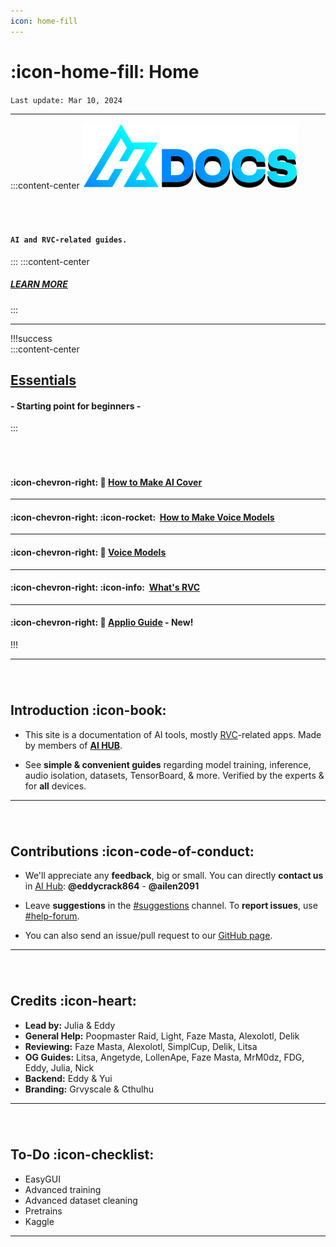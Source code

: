 ```yaml
---
icon: home-fill
---
```

# :icon-home-fill: Home
``Last update: Mar 10, 2024``         
***
:::content-center
<img src=".\img\a.png" alt="image" width="345" height="auto">

###### ‎

#### **``AI and RVC-related guides.``**
:::
:::content-center
##### <u>[LEARN MORE](https://docs.aihub.wtf/#introduction)</u>
:::

***
!!!success ‎  
:::content-center
## <u>Essentials</u>
#### - Starting point for beginners -      
:::
###### ‎
#### :icon-chevron-right: 🎵 <u>[How to Make AI Cover](https://docs.aihub.wtf/essentials/how-to-make-ai-cover/)</u>
***
#### :icon-chevron-right: :icon-rocket: ‎ <u>[How to Make Voice Models](https://docs.aihub.wtf/essentials/how-to-make-voice-models/)</u>
***
#### :icon-chevron-right: 💾 <u>[Voice Models](https://docs.aihub.wtf/essentials/voice-models/)</u>
***
#### :icon-chevron-right: :icon-info: ‎ [<u>What's RVC](https://docs.aihub.wtf/essentials/whats-rvc/)</u>
***
#### :icon-chevron-right: 🍏 [<u>Applio Guide](https://docs.aihub.wtf/rvc/local/applio/)</u> - New!

!!!
***
###### ‎    
## Introduction :icon-book:
- This site is a documentation of AI tools, mostly <u>[RVC](https://docs.aihub.wtf/essentials/whats-rvc/)</u>-related apps. Made by members of [<u>**AI HUB**</u>](https://discord.com/invite/aihub).

- See **simple & convenient guides** regarding model training, inference, audio isolation, datasets, TensorBoard, & more. Verified by the experts & for **all** devices.      
***
###### ‎  

## Contributions :icon-code-of-conduct:
- We'll appreciate any **feedback**, big or small. You can directly **contact us** in <u>[AI Hub](https://discord.gg/aihub)</u>: **@eddycrack864** - **@ailen2091**
- Leave **suggestions** in the <u>[#suggestions](https://discord.com/channels/1159260121998827560/1159516963014451302)</u> channel. To **report issues**, use <u>[#help-forum](https://discord.com/channels/1159260121998827560/1192011222023950368)</u>.

- You can also send an issue/pull request to our <u>[GitHub page](https://github.com/AIHubDocs)</u>.

***
###### ‎  

## Credits :icon-heart:
- **Lead by:** Julia & Eddy
- **General Help:** Poopmaster Raid, Light, Faze Masta, Alexolotl, Delik
- **Reviewing:** Faze Masta, Alexolotl, SimplCup, Delik, Litsa
- **OG Guides:** Litsa, Angetyde, LollenApe, Faze Masta, MrM0dz, FDG, Eddy, Julia, Nick
- **Backend:** Eddy & Yui
- **Branding:** Grvyscale & Cthulhu
***
###### ‎     
## To-Do :icon-checklist:

- EasyGUI
- Advanced training
- Advanced dataset cleaning
- Pretrains
- Kaggle

***
